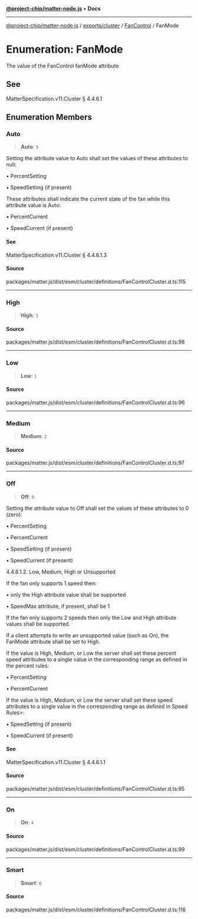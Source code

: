 [**@project-chip/matter-node.js**](../../../../../README.md) • **Docs**

***

[@project-chip/matter-node.js](../../../../../modules.md) / [exports/cluster](../../../README.md) / [FanControl](../README.md) / FanMode

# Enumeration: FanMode

The value of the FanControl fanMode attribute

## See

MatterSpecification.v11.Cluster § 4.4.6.1

## Enumeration Members

### Auto

> **Auto**: `5`

Setting the attribute value to Auto shall set the values of these attributes to null:

  • PercentSetting

  • SpeedSetting (if present)

These attributes shall indicate the current state of the fan while this attribute value is Auto:

  • PercentCurrent

  • SpeedCurrent (if present)

#### See

MatterSpecification.v11.Cluster § 4.4.6.1.3

#### Source

packages/matter.js/dist/esm/cluster/definitions/FanControlCluster.d.ts:115

***

### High

> **High**: `3`

#### Source

packages/matter.js/dist/esm/cluster/definitions/FanControlCluster.d.ts:98

***

### Low

> **Low**: `1`

#### Source

packages/matter.js/dist/esm/cluster/definitions/FanControlCluster.d.ts:96

***

### Medium

> **Medium**: `2`

#### Source

packages/matter.js/dist/esm/cluster/definitions/FanControlCluster.d.ts:97

***

### Off

> **Off**: `0`

Setting the attribute value to Off shall set the values of these attributes to 0 (zero):

  • PercentSetting

  • PercentCurrent

  • SpeedSetting (if present)

  • SpeedCurrent (if present)

4.4.6.1.2. Low, Medium, High or Unsupported

If the fan only supports 1 speed then:

  • only the High attribute value shall be supported

  • SpeedMax attribute, if present, shall be 1

If the fan only supports 2 speeds then only the Low and High attribute values shall be supported.

If a client attempts to write an unsupported value (such as On), the FanMode attribute shall be set to High.

If the value is High, Medium, or Low the server shall set these percent speed attributes to a single value
in the corresponding range as defined in the percent rules:

  • PercentSetting

  • PercentCurrent

If the value is High, Medium, or Low the server shall set these speed attributes to a single value in the
corresponding range as defined in Speed Rules>:

  • SpeedSetting (if present)

  • SpeedCurrent (if present)

#### See

MatterSpecification.v11.Cluster § 4.4.6.1.1

#### Source

packages/matter.js/dist/esm/cluster/definitions/FanControlCluster.d.ts:95

***

### On

> **On**: `4`

#### Source

packages/matter.js/dist/esm/cluster/definitions/FanControlCluster.d.ts:99

***

### Smart

> **Smart**: `6`

#### Source

packages/matter.js/dist/esm/cluster/definitions/FanControlCluster.d.ts:116
